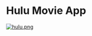 
# Hulu Movie App

[![hulu.png](https://i.postimg.cc/d3W68FMN/hulu.png)](https://postimg.cc/Lg1jpr8j)


